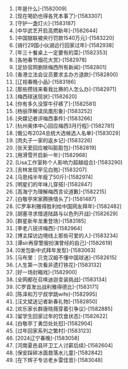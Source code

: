 
1. [年是什么]-[1582009]
1. [现在喝奶也得各凭本事了]-[1583307]
1. [守护一盏灯火]-[1583187]
1. [中华武艺开启高燃新年]-[1582644]
1. [中国银联被央行罚款1540万元]-[1583220]
1. [骑行29国小伙湖远行回家过年]-[1582938]
1. [年三十餐桌上一定要有的菜]-[1582353]
1. [各地春节烟花大赏]-[1582978]
1. [足协官网删除梅西所有新闻]-[1582801]
1. [香港立法会议员要求主办方退款]-[1582800]
1. [辽视春晚小品]-[1583186]
1. [那些攒钱来看我比赛的人怎么办]-[1582971]
1. [梅西球迷现状]-[1582620]
1. [你有多久没穿牛仔裤了]-[1582581]
1. [杨丽萍解读凤凰形象]-[1583252]
1. [央媒记者评梅西事件]-[1583266]
1. [杭州奥体中心回应梅西3月行程]-[1582781]
1. [俄公布2024总统大选候选人名单]-[1583029]
1. [肉丸子一家的返乡记]-[1583226]
1. [张天爱回应被叫脏脏包]-[1582819]
1. [用滑雪开启新一年]-[1582968]
1. [Lisa工作室称个人影响力超越组合]-[1583290]
1. [吉林发现罕见白狍]-[1583207]
1. [马思纯半年瘦了50斤]-[1582974]
1. [明星们的年味儿穿搭]-[1582847]
1. [高海宁为理解梅西言论道歉]-[1582215]
1. [白敬亭宋家腾换情头了]-[1581487]
1. [C罗率利雅得胜利给中国网友拜年]-[1582482]
1. [胡塞寻求借道陆路与以色列开战]-[1582629]
1. [群星新年龙重登场]-[1583185]
1. [李老八锐评梅西]-[1582964]
1. [博主探访边境线上那些可爱的人]-[1583234]
1. [谭sir再穿警服扮演曾经的自己]-[1582619]
1. [0发包新中式拜年发型]-[1583063]
1. [马布里：贝克汉姆不懂中国球迷]-[1582615]
1. [人生第一次看非遗打铁花]-[1583132]
1. [好一场封箱戏]-[1582900]
1. [全网都在召唤迪迦变装挑战]-[1583134]
1. [C罗首发出战利雅得德比]-[1583171]
1. [陈泽和万宁叔学跳wife]-[1582995]
1. [汪文斌送记者新春礼物]-[1582850]
1. [欢乐家长群唐晓薇穿着引争议]-[1582885]
1. [留学生回家过年的饮食状态]-[1582622]
1. [白敬亭丁勇岱处处怼]-[1582904]
1. [过年回家系列之繁村]-[1583123]
1. [2024辽宁春晚]-[1583058]
1. [河南夏邑县环卫工人讨薪后续]-[1582604]
1. [保安踩碎冰面救落水儿童]-[1582842]
1. [在下辉子专访老乡雷佳音]-[1583048]